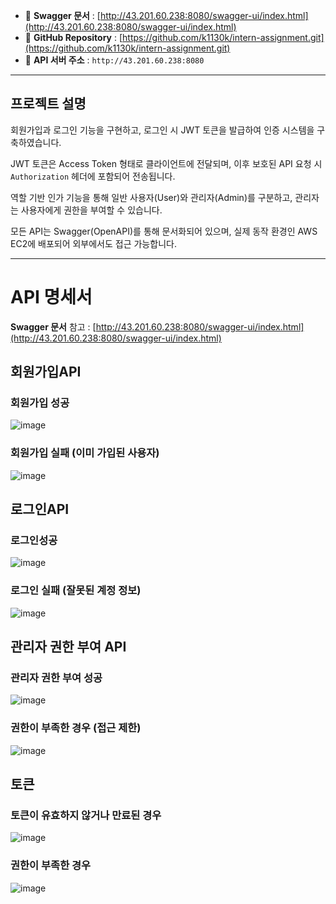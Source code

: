 

- 🔗 **Swagger 문서** : [http://43.201.60.238:8080/swagger-ui/index.html](http://43.201.60.238:8080/swagger-ui/index.html)
- 🔗 **GitHub Repository** : [https://github.com/k1130k/intern-assignment.git](https://github.com/k1130k/intern-assignment.git)
- 🔗 **API 서버 주소** : `http://43.201.60.238:8080`

---

## 프로젝트 설명

회원가입과 로그인 기능을 구현하고, 로그인 시 JWT 토큰을 발급하여 인증 시스템을 구축하였습니다.

JWT 토큰은 Access Token 형태로 클라이언트에 전달되며, 이후 보호된 API 요청 시 `Authorization` 헤더에 포함되어 전송됩니다.

역할 기반 인가 기능을 통해 일반 사용자(User)와 관리자(Admin)를 구분하고, 관리자는 사용자에게 권한을 부여할 수 있습니다.

모든 API는 Swagger(OpenAPI)를 통해 문서화되어 있으며, 실제 동작 환경인 AWS EC2에 배포되어 외부에서도 접근 가능합니다.

---

# API 명세서

**Swagger 문서** 참고 :  [http://43.201.60.238:8080/swagger-ui/index.html](http://43.201.60.238:8080/swagger-ui/index.html)

## 회원가입API

### 회원가입 성공

![image](https://github.com/user-attachments/assets/33295664-5f7f-484e-acc0-fd9ad16b7f7d)

### 회원가입 실패 (이미 가입된 사용자)

![image](https://github.com/user-attachments/assets/ef826ddb-46b3-476b-a5b9-dcb8cf206e22)

## 로그인API

### 로그인성공

![image](https://github.com/user-attachments/assets/85696897-e96f-4bcc-8236-4da923ec9e15)

### 로그인 실패 (잘못된 계정 정보)

![image](https://github.com/user-attachments/assets/c5a07b7f-3646-49a2-8e8b-0e3d42259ed4)

## 관리자 권한 부여 API

### 관리자 권한 부여 성공

![image](https://github.com/user-attachments/assets/319d3a98-5f65-4879-8db7-13fbf0e08093)

### 권한이 부족한 경우 (접근 제한)

![image](https://github.com/user-attachments/assets/5d512aa3-e2f2-4824-9a0d-32fae1377717)

## 토큰

### 토큰이 유효하지 않거나 만료된 경우

![image](https://github.com/user-attachments/assets/e4a271b7-7886-4038-a2a4-6b551e40017c)

### 권한이 부족한 경우

![image](https://github.com/user-attachments/assets/5d512aa3-e2f2-4824-9a0d-32fae1377717)





